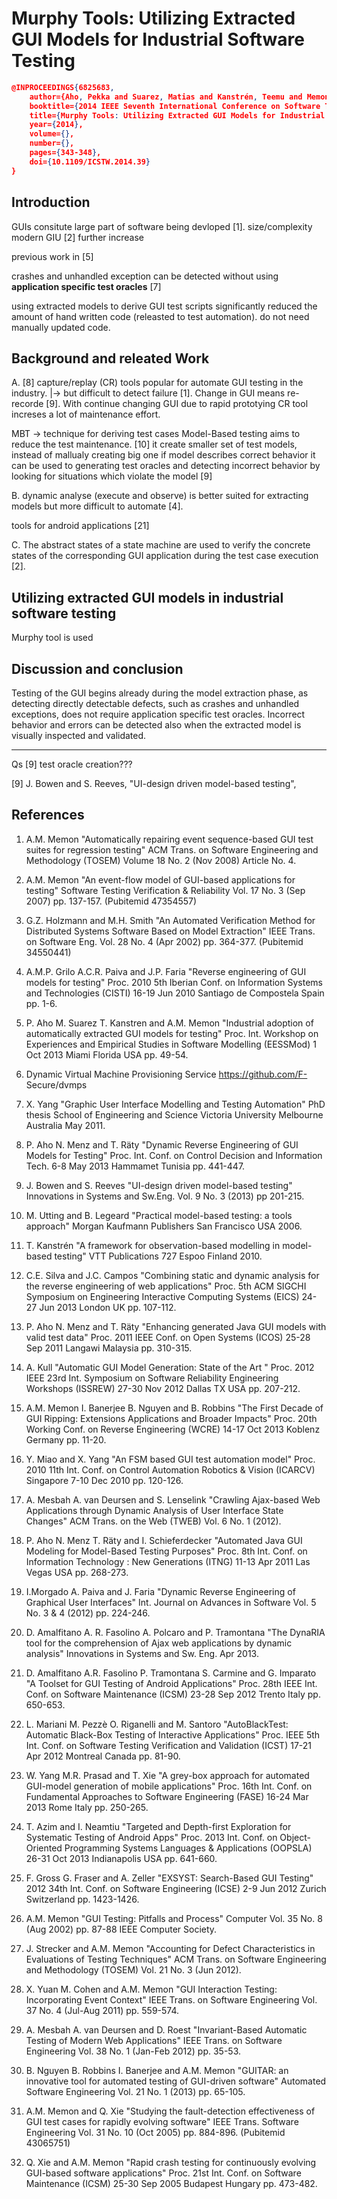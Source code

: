 # Murphy Tools: Utilizing Extracted GUI Models for Industrial Software Testing

```JSON
@INPROCEEDINGS{6825683,  
    author={Aho, Pekka and Suarez, Matias and Kanstrén, Teemu and Memon, Atif M.},  
    booktitle={2014 IEEE Seventh International Conference on Software Testing, Verification and Validation Workshops},
    title={Murphy Tools: Utilizing Extracted GUI Models for Industrial Software Testing},
    year={2014},
    volume={},
    number={},
    pages={343-348},
    doi={10.1109/ICSTW.2014.39}
}
```

## Introduction
GUIs consitute large part of software being devloped [1].
size/complexity modern GIU [2] further increase 

previous work in [5]

crashes and unhandled exception can be detected without using **application specific test oracles** [7]

using extracted models to derive GUI test scripts significantly reduced the amount of hand written code (releasted to test automation). do not need manually updated code. 

## Background and releated Work
A.
[8] capture/replay (CR) tools popular for automate GUI testing in the industry. 
|-> but difficult to detect failure [1]. Change in GUI means re-recorde [9]. With continue changing GUI due to rapid prototying CR tool increses a lot of maintenance effort.


MBT -> technique for deriving test cases 
Model-Based testing aims to reduce the test maintenance. [10]
it create smaller set of test models, instead of mallualy creating big one
if model describes correct behavior it can be used to generating test oracles and detecting incorrect behavior by looking for situations which violate the model [9]

B.
dynamic analyse (execute and observe) is better suited for extracting models but more difficult to automate [4].

tools for android applications [21]

C.
The abstract states of a state machine are used to 
verify the concrete states of the corresponding GUI application 
during the test case execution [2].

## Utilizing extracted GUI models in industrial software testing

Murphy tool is used


## Discussion and conclusion
Testing of the GUI begins already during the model extraction phase, as detecting directly detectable defects, such as crashes and unhandled exceptions, does not require application specific test oracles. Incorrect behavior and errors can be detected also when the extracted model is visually inspected and validated.

----------------------
Qs
[9] test oracle creation???

[9] J. Bowen and S. Reeves, "UI-design driven model-based testing", 

## References
1. A.M. Memon "Automatically repairing event sequence-based GUI test suites for regression testing" ACM Trans. on Software Engineering and Methodology (TOSEM) Volume 18 No. 2 (Nov 2008) Article No. 4.

2. A.M. Memon "An event-flow model of GUI-based applications for testing" Software Testing Verification &amp; Reliability Vol. 17 No. 3 (Sep 2007) pp. 137-157. (Pubitemid 47354557)

3. G.Z. Holzmann and M.H. Smith "An Automated Verification Method for Distributed Systems Software Based on Model Extraction" IEEE Trans. on Software Eng. Vol. 28 No. 4 (Apr 2002) pp. 364-377. (Pubitemid 34550441)

4. A.M.P. Grilo A.C.R. Paiva and J.P. Faria "Reverse engineering of GUI models for testing" Proc. 2010 5th Iberian Conf. on Information Systems and Technologies (CISTI) 16-19 Jun 2010 Santiago de Compostela Spain pp. 1-6.

5. P. Aho M. Suarez T. Kanstren and A.M. Memon "Industrial adoption of automatically extracted GUI models for testing" Proc. Int. Workshop on Experiences and Empirical Studies in Software Modelling (EESSMod) 1 Oct 2013 Miami Florida USA pp. 49-54.

6. Dynamic Virtual Machine Provisioning Service https://github.com/F- Secure/dvmps

7. X. Yang "Graphic User Interface Modelling and Testing Automation" PhD thesis School of Engineering and Science Victoria University Melbourne Australia May 2011.

8. P. Aho N. Menz and T. Räty "Dynamic Reverse Engineering of GUI Models for Testing" Proc. Int. Conf. on Control Decision and Information Tech. 6-8 May 2013 Hammamet Tunisia pp. 441-447.

9. J. Bowen and S. Reeves "UI-design driven model-based testing" Innovations in Systems and Sw.Eng. Vol. 9 No. 3 (2013) pp 201-215.

10. M. Utting and B. Legeard "Practical model-based testing: a tools approach" Morgan Kaufmann Publishers San Francisco USA 2006.

11. T. Kanstrén "A framework for observation-based modelling in model-based testing" VTT Publications 727 Espoo Finland 2010.

12. C.E. Silva and J.C. Campos "Combining static and dynamic analysis for the reverse engineering of web applications" Proc. 5th ACM SIGCHI Symposium on Engineering Interactive Computing Systems (EICS) 24-27 Jun 2013 London UK pp. 107-112.

13. P. Aho N. Menz and T. Räty "Enhancing generated Java GUI models with valid test data" Proc. 2011 IEEE Conf. on Open Systems (ICOS) 25-28 Sep 2011 Langawi Malaysia pp. 310-315.

14. A. Kull "Automatic GUI Model Generation: State of the Art " Proc. 2012 IEEE 23rd Int. Symposium on Software Reliability Engineering Workshops (ISSREW) 27-30 Nov 2012 Dallas TX USA pp. 207-212.

15. A.M. Memon I. Banerjee B. Nguyen and B. Robbins "The First Decade of GUI Ripping: Extensions Applications and Broader Impacts" Proc. 20th Working Conf. on Reverse Engineering (WCRE) 14-17 Oct 2013 Koblenz Germany pp. 11-20.

16. Y. Miao and X. Yang "An FSM based GUI test automation model" Proc. 2010 11th Int. Conf. on Control Automation Robotics &amp; Vision (ICARCV) Singapore 7-10 Dec 2010 pp. 120-126.

17. A. Mesbah A. van Deursen and S. Lenselink "Crawling Ajax-based Web Applications through Dynamic Analysis of User Interface State Changes" ACM Trans. on the Web (TWEB) Vol. 6 No. 1 (2012).

18. P. Aho N. Menz T. Räty and I. Schieferdecker "Automated Java GUI Modeling for Model-Based Testing Purposes" Proc. 8th Int. Conf. on Information Technology : New Generations (ITNG) 11-13 Apr 2011 Las Vegas USA pp. 268-273.

19. I.Morgado A. Paiva and J. Faria "Dynamic Reverse Engineering of Graphical User Interfaces" Int. Journal on Advances in Software Vol. 5 No. 3 &amp; 4 (2012) pp. 224-246.

20. D. Amalfitano A. R. Fasolino A. Polcaro and P. Tramontana "The DynaRIA tool for the comprehension of Ajax web applications by dynamic analysis" Innovations in Systems and Sw. Eng. Apr 2013.

21. D. Amalfitano A.R. Fasolino P. Tramontana S. Carmine and G. Imparato "A Toolset for GUI Testing of Android Applications" Proc. 28th IEEE Int. Conf. on Software Maintenance (ICSM) 23-28 Sep 2012 Trento Italy pp. 650-653.

22. L. Mariani M. Pezzè O. Riganelli and M. Santoro "AutoBlackTest: Automatic Black-Box Testing of Interactive Applications" Proc. IEEE 5th Int. Conf. on Software Testing Verification and Validation (ICST) 17-21 Apr 2012 Montreal Canada pp. 81-90.

23. W. Yang M.R. Prasad and T. Xie "A grey-box approach for automated GUI-model generation of mobile applications" Proc. 16th Int. Conf. on Fundamental Approaches to Software Engineering (FASE) 16-24 Mar 2013 Rome Italy pp. 250-265.

24. T. Azim and I. Neamtiu "Targeted and Depth-first Exploration for Systematic Testing of Android Apps" Proc. 2013 Int. Conf. on Object-Oriented Programming Systems Languages &amp; Applications (OOPSLA) 26-31 Oct 2013 Indianapolis USA pp. 641-660.

25. F. Gross G. Fraser and A. Zeller "EXSYST: Search-Based GUI Testing" 2012 34th Int. Conf. on Software Engineering (ICSE) 2-9 Jun 2012 Zurich Switzerland pp. 1423-1426.

26. A.M. Memon "GUI Testing: Pitfalls and Process" Computer Vol. 35 No. 8 (Aug 2002) pp. 87-88 IEEE Computer Society.

27. J. Strecker and A.M. Memon "Accounting for Defect Characteristics in Evaluations of Testing Techniques" ACM Trans. on Software Engineering and Methodology (TOSEM) Vol. 21 No. 3 (Jun 2012).

28. X. Yuan M. Cohen and A.M. Memon "GUI Interaction Testing: Incorporating Event Context" IEEE Trans. on Software Engineering Vol. 37 No. 4 (Jul-Aug 2011) pp. 559-574.

29. A. Mesbah A. van Deursen and D. Roest "Invariant-Based Automatic Testing of Modern Web Applications" IEEE Trans. on Software Engineering Vol. 38 No. 1 (Jan-Feb 2012) pp. 35-53.

30. B. Nguyen B. Robbins I. Banerjee and A.M. Memon "GUITAR: an innovative tool for automated testing of GUI-driven software" Automated Software Engineering Vol. 21 No. 1 (2013) pp. 65-105.

31. A.M. Memon and Q. Xie "Studying the fault-detection effectiveness of GUI test cases for rapidly evolving software" IEEE Trans. Software Engineering Vol. 31 No. 10 (Oct 2005) pp. 884-896. (Pubitemid 43065751)

32. Q. Xie and A.M. Memon "Rapid crash testing for continuously evolving GUI-based software applications" Proc. 21st Int. Conf. on Software Maintenance (ICSM) 25-30 Sep 2005 Budapest Hungary pp. 473-482.
